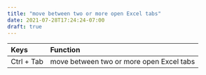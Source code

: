 ```yaml
---
title: "move between two or more open Excel tabs"
date: 2021-07-28T17:24:24-07:00
draft: true
---
```


| Keys                       | Function                                               |
|:---------------------------|:-------------------------------------------------------| 
| Ctrl + Tab                 | move between two or more open Excel tabs               |